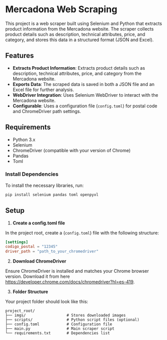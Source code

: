 # Mercadona Web Scraping

This project is a web scraper built using Selenium and Python that extracts product information from the Mercadona website. The scraper collects product details such as description, technical attributes, price, and category, and stores this data in a structured format (JSON and Excel).

## Features

- **Extracts Product Information**: Extracts product details such as description, technical attributes, price, and category from the Mercadona website.
- **Exports Data**: The scraped data is saved in both a JSON file and an Excel file for further analysis.
- **WebDriver Integration**: Uses Selenium WebDriver to interact with the Mercadona website.
- **Configurable**: Uses a configuration file (`config.toml`) for postal code and ChromeDriver path settings.

## Requirements

- Python 3.x
- Selenium
- ChromeDriver (compatible with your version of Chrome)
- Pandas
- Toml

### Install Dependencies

To install the necessary libraries, run:

```bash
pip install selenium pandas toml openpyxl
```

## Setup

1. **Create a config.toml file**

In the project root, create a (`config.toml`) file with the following structure:

```toml
[settings]
codigo_postal = "12345"
driver_path = "path_to_your_chromedriver"
```
2. **Download ChromeDriver**

Ensure ChromeDriver is installed and matches your Chrome browser version. Download it from here https://developer.chrome.com/docs/chromedriver?hl=es-419.

3. **Folder Structure**

Your project folder should look like this:
```
project_root/
├── imgs/                  # Stores downloaded images
├── scripts/               # Python script files (optional)
├── config.toml            # Configuration file
├── main.py                # Main scraper script
└── requirements.txt       # Dependencies list
```
